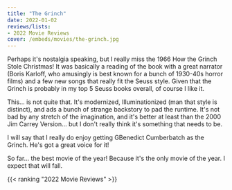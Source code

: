 ```yaml
---
title: "The Grinch"
date: 2022-01-02
reviews/lists:
- 2022 Movie Reviews
cover: /embeds/movies/the-grinch.jpg
---
```

Perhaps it's nostalgia speaking, but I really miss the 1966 How the Grinch Stole Christmas! It was basically a reading of the book with a great narrator (Boris Karloff, who amusingly is best known for a bunch of 1930-40s horror films) and a few new songs that really fit the Seuss style. Given that the Grinch is probably in my top 5 Seuss books overall, of course I like it. 

This... is not quite that. It's modernized, Illuminationized (man that style is distinct), and ads a bunch of strange backstory to pad the runtime. It's not bad by any stretch of the imagination, and it's better at least than the 2000 Jim Carrey Version... but I don't really think it's something that needs to be. 

I will say that I really do enjoy getting GBenedict Cumberbatch as the Grinch. He's got a great voice for it!

So far... the best movie of the year! Because it's the only movie of the year. I expect that will fall. 

{{< ranking "2022 Movie Reviews" >}}